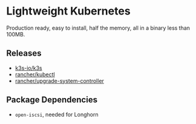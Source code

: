 # Lightweight Kubernetes

Production ready, easy to install, half the memory, all in a binary less than 100MB.

## Releases

- [k3s-io/k3s](https://github.com/k3s-io/k3s/releases)
- [rancher/kubectl](https://hub.docker.com/r/rancher/kubectl/tags)
- [rancher/upgrade-system-controller](https://github.com/rancher/upgrade-system-controller/releases)

## Package Dependencies

- `open-iscsi`, needed for Longhorn
